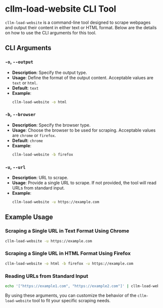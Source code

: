 # cllm-load-website CLI Tool

`cllm-load-website` is a command-line tool designed to scrape webpages and output their content in either text or HTML format. Below are the details on how to use the CLI arguments for this tool.

## CLI Arguments

### `-o`, `--output`
- **Description**: Specify the output type.
- **Usage**: Define the format of the output content. Acceptable values are `text` or `html`.
- **Default**: `text`
- **Example**: 
  ```sh
  cllm-load-website -o html
  ```

### `-b`, `--browser`
- **Description**: Specify the browser type.
- **Usage**: Choose the browser to be used for scraping. Acceptable values are `chrome` or `firefox`.
- **Default**: `chrome`
- **Example**: 
  ```sh
  cllm-load-website -b firefox
  ```

### `-u`, `--url`
- **Description**: URL to scrape.
- **Usage**: Provide a single URL to scrape. If not provided, the tool will read URLs from standard input.
- **Example**: 
  ```sh
  cllm-load-website -u https://example.com
  ```

## Example Usage

### Scraping a Single URL in Text Format Using Chrome
```sh
cllm-load-website -u https://example.com
```

### Scraping a Single URL in HTML Format Using Firefox
```sh
cllm-load-website -o html -b firefox -u https://example.com
```

### Reading URLs from Standard Input
```sh
echo '["https://example1.com", "https://example2.com"]' | cllm-load-website
```

By using these arguments, you can customize the behavior of the `cllm-load-website` tool to fit your specific scraping needs.
